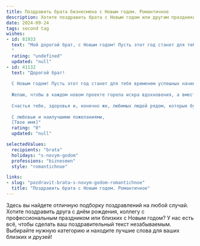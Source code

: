 ```yaml
---
title: Поздравить брата бизнесмена с Новым годом. Романтичное
description: Хотите поздравить брата с Новым годом или другим праздником? Наш ИИ создаст незабываемое поздравление, а вы обязательно выделитесь среди других.  
date: 2024-09-24
tags: second tag
wishes:
- id: 81933
  text: "Мой дорогой брат, с Новым годом! Пусть этот год станет для тебя годом процветания и новых возможностей, как в бизнесе, так и в личной жизни. Пусть каждый день будет наполнен любовью, счастьем и успехом. Желаю тебе крепкого здоровья, верных друзей и ярких эмоций. Пусть всё, что ты задумал, осуществится!
  "
  rating: "undefined"
  updated: "null"
- id: 41132
  text: "Дорогой брат!
  
  С Новым годом! Пусть этот год станет для тебя временем успешных начинаний и ярких побед. Как истинный бизнесмен, ты всегда стремишься к новым высотам, и я верю, что впереди тебя ждут важные достижения.
  
  Желаю, чтобы в каждом новом проекте горела искра вдохновения, а вместе с ней – теплота дружбы и любви. Пусть в твоей жизни будет как можно больше светлых моментов, радостных встреч и приятных сюрпризов.
  
  Счастья тебе, здоровья и, конечно же, любимых людей рядом, которые будут поддерживать и вдохновлять на дальнейшие свершения. Пусть каждый день нового года открывает перед тобой новые горизонты и дарит незабываемые встречи!
  
  С любовью и наилучшими пожеланиями,
  [Твое имя]"
  rating: "0"
  updated: "null"

selectedValues:
  recipients: "brata"
  holidays: "s-novym-godom"
  professions: "biznesmen"
  style: "romantichnoe"

links:
- slug: "pozdravit-brata-s-novym-godom-romantichnoe"
  title: "Поздравить брата с Новым годом. Романтичное"
---
```


Здесь вы найдете отличную подборку поздравлений на любой случай. 
Хотите поздравить друга с днём рождения, коллегу с профессиональным праздником или близких с Новым годом? У нас есть всё, чтобы сделать ваш поздравительный текст незабываемым. Выбирайте нужную категорию и находите лучшие слова для ваших близких и друзей!
